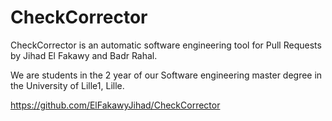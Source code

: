 # CheckCorrector

CheckCorrector is an automatic software engineering tool for Pull Requests by Jihad El Fakawy and Badr Rahal.

We are students in the 2 year of our Software engineering master degree in the University of Lille1, Lille.

https://github.com/ElFakawyJihad/CheckCorrector
